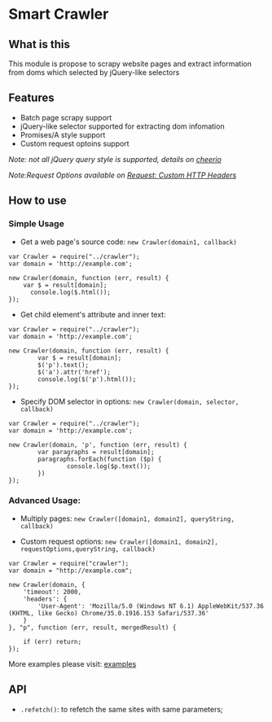 # Smart Crawler

## What is this

This module is propose to scrapy website pages and extract information from doms which selected by jQuery-like selectors

## Features

- Batch page scrapy support
- jQuery-like selector supported for extracting dom infomation
- Promises/A style support
- Custom request optoins support


*Note: not all jQuery query style is supported, details on [cheerio](https://github.com/cheeriojs/cheerio)*

*Note:Request Options available on [Request: Custom HTTP Headers](https://github.com/mikeal/request#custom-http-headers)*

## How to use

### Simple Usage

- Get a web page's source code: `new Crawler(domain1, callback)
`

```
var Crawler = require("../crawler");
var domain = 'http://example.com';

new Crawler(domain, function (err, result) {
    var $ = result[domain];
	  console.log($.html());
});
```

- Get child element's attribute and inner text:

```
var Crawler = require("../crawler");
var domain = 'http://example.com';

new Crawler(domain, function (err, result) {
		var $ = result[domain];
		$('p').text();
		$('a').attr('href');
		console.log($('p').html());
});
```

- Specify DOM selector in options: `new Crawler(domain, selector, callback)`

```
var Crawler = require("../crawler");
var domain = 'http://example.com';

new Crawler(domain, 'p', function (err, result) {
		var paragraphs = result[domain];
		paragraphs.forEach(function ($p) {
				console.log($p.text());
		})
});
```
### Advanced Usage:

- Multiply pages: `new Crawler([domain1, domain2], queryString, callback)`

- Custom request options: `new Crawler([domain1, domain2], requestOptions,queryString, callback)`

```
var Crawler = require("crawler");
var domain = "http://example.com";

new Crawler(domain, {
	'timeout': 2000,
    'headers': {
        'User-Agent': 'Mozilla/5.0 (Windows NT 6.1) AppleWebKit/537.36 (KHTML, like Gecko) Chrome/35.0.1916.153 Safari/537.36'
    }
}, "p", function (err, result, mergedResult) {

	if (err) return;
});
```



More examples please visit: [examples](https://github.com/hh54188/Smart-Crawler/tree/master/examples)

## API

- `.refetch()`: to refetch the same sites with same parameters;
